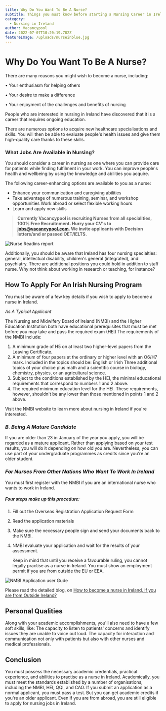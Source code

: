 ```yaml
---
title: Why Do You Want To Be A Nurse?
subtitle: Things you must know before starting a Nursing Career in Ireland
category:
  - Nursing in Ireland
author: Vacancypool
date: 2022-07-07T10:20:19.702Z
featureImage: /uploads/nurseinblue.jpg
---
```

# Why Do You Want To Be A Nurse?

There are many reasons you might wish to become a nurse, including: 

• Your enthusiasm for helping others

• Your desire to make a difference 

• Your enjoyment of the challenges and benefits of nursing

People who are interested in nursing in Ireland have discovered that it is a career that requires ongoing education.

There are numerous options to acquire new healthcare specialisations and skills. You will then be able to evaluate people's health issues and give them high-quality care thanks to these skills.

### What Jobs Are Available in Nursing?

You should consider a career in nursing as one where you can provide care for patients while finding fulfilment in your work. You can improve people's health and wellbeing by using the knowledge and abilities you acquire.

The following career-enhancing options are available to you as a nurse: 

* Enhance your communication and caregiving abilities
* Take advantage of numerous training, seminar, and workshop opportunities Work abroad or select flexible working hours
* Learn and apply new skills

> **Currently Vacancypool is recruiting Nurses from all specialities, 100% Free Recruitnment. Hurry your CV's to jobs@vacancypool.com. We invite applicants with Decision letters/and or passed OET/IELTS.**



![Nurse Readins report](/uploads/nurse.jpg "Nurse in Ireland")

Additionally, you should be aware that Ireland has four nursing specialties: general, intellectual disability, children's general (integrated), and psychiatry. There are additional positions you could hold in addition to staff nurse. Why not think about working in research or teaching, for instance?

## How To Apply For An Irish Nursing Program

You must be aware of a few key details if you wish to apply to become a nurse in Ireland.

*As A Typical Applicant*

The Nursing and Midwifery Board of Ireland (NMBI) and the Higher Education Institution both have educational prerequisites that must be met before you may take and pass the required exam (HEI)
The requirements of the NMBI include:

1. A minimum grade of H5 on at least two higher-level papers from the Leaving Certificate.
2. A minimum of four papers at the ordinary or higher level with an O6/H7 mark. Included in the topics should be: English or Irish
   Three additional topics of your choice plus math and a scientific course in biology, chemistry, physics, or an agricultural science.
3. Subject to the conditions established by the HEI, the minimal educational requirements that correspond to numbers 1 and 2 above.
4. The required minimum education level for the HEI. These requirements, however, shouldn't be any lower than those mentioned in points 1 and 2 above.

Visit the NMBI website to learn more about nursing in Ireland if you're interested.

### *B. Being A Mature Candidate*

If you are older than 23 in January of the year you apply, you will be regarded as a mature applicant. Rather than applying based on your test results, you will do it depending on how old you are. Nevertheless, you can use part of your undergraduate programmes as credits since you're an older student.

### *For Nurses From Other Nations Who Want To Work In Ireland*

You must first register with the NMBI if you are an international nurse who wants to work in Ireland.

##### Four steps make up this procedure:

1. Fill out the Overseas Registration Application Request Form 
2. Read the application materials
3. Make sure the necessary people sign and send your documents back to the NMBI.
4. NMBI evaluate your application and wait for the results of your assessment.

   Keep in mind that until you receive a favourable ruling, you cannot legally practise as a nurse in Ireland. You must show an employment permit if you are from outside the EU or EEA.

![NMBI Application user Gude](/uploads/nmbi-application.jpg "NMBI Applicant user Gude")

Please read the detailed blog, on [How to become a nurse in Ireland, If you are from Outside Ireland?](https://www.vacancypool.com/how-can-i-become-a-nurse-in-ireland-made-for-overseas-trained-nurses)

## Personal Qualities

Along with your academic accomplishments, you'll also need to have a few soft skills, like: 
The capacity to listen to patients' concerns and identify issues they are unable to voice out loud. 
The capacity for interaction and communication not only with patients but also with other nurses and medical professionals.

## Conclusion

You must possess the necessary academic credentials, practical experience, and abilities to practise as a nurse in Ireland.
Academically, you must meet the standards established by a number of organisations, including the NMBI, HEI, QQI, and CAO.
If you submit an application as a normal applicant, you must pass a test.
But you can get academic credits if you're an older applicant.
Even if you are from abroad, you are still eligible to apply for nursing jobs in Ireland.